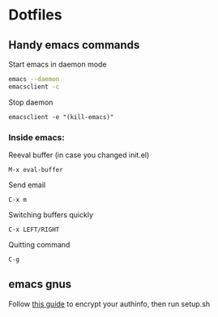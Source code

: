 # Dotfiles

## Handy emacs commands

Start emacs in daemon mode

```sh
emacs --daemon
emacsclient -c
```

Stop daemon

```
emacsclient -e "(kill-emacs)"
```

### Inside emacs: 

Reeval buffer (in case you changed init.el)

```
M-x eval-buffer
```

Send email 

```
C-x m
```

Switching buffers quickly

```
C-x LEFT/RIGHT
```

Quitting command

```
C-g
```

## emacs gnus

Follow [this guide](https://www.emacswiki.org/emacs/GnusAuthinfo) to encrypt your authinfo, then run setup.sh
